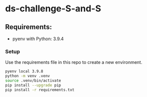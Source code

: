 # ds-challenge-S-and-S



## Requirements:

- pyenv with Python: 3.9.4

### Setup

Use the requirements file in this repo to create a new environment.

```BASH
pyenv local 3.9.8
python -m venv .venv
source .venv/bin/activate
pip install --upgrade pip
pip install -r requirements.txt
```
